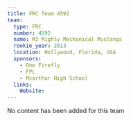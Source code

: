 ```yaml
---
title: FRC Team 4592
team:
  type: FRC
  number: 4592
  name: M3 Mighty Mechanical Mustangs
  rookie_year: 2013
  location: Hollywood, Florida, USA
  sponsors:
    - One Firefly
    - FPL
    - Mcarthur High School
  links:
    Website: 
---
```

No content has been added for this team